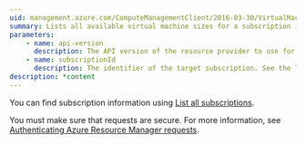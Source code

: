 ```yaml
---
uid: management.azure.com/ComputeManagementClient/2016-03-30/VirtualMachineSizes_List
summary: Lists all available virtual machine sizes for a subscription in a location.
parameters:
    - name: api-version
      description: The API version of the resource provider to use for this operation. See the top of this page for the latest API version.
    - name: subscriptionId
      description: The identifier of the target subscription. See the links listed above for information about finding the subscription identifier.
description: *content
---
```


You can find subscription information using [List all subscriptions](../../api-ref/resources/subscriptions.json#Subscriptions_List).

You must make sure that requests are secure. For more information, see [Authenticating Azure Resource Manager requests](https://review.docs.microsoft.com/en-us/azure/resource-group-authenticate-service-principal?toc=%2fazure%2fazure-resource-manager%2ftoc.json).